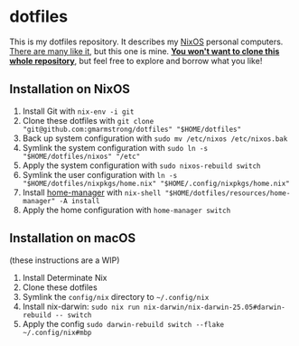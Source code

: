 # dotfiles

This is my dotfiles repository. It describes my [NixOS](https://nixos.org/)
personal computers. [There are many like it](https://dotfiles.github.io/), but
this one is mine. [**You won't want to clone this whole
repository**](https://www.anishathalye.com/2014/08/03/managing-your-dotfiles/#dotfiles-are-not-meant-to-be-forked),
but feel free to explore and borrow what you like!

## Installation on NixOS

1. Install Git with `nix-env -i git`
2. Clone these dotfiles with `git clone "git@github.com:gmarmstrong/dotfiles"
   "$HOME/dotfiles"`
3. Back up system configuration with `sudo mv /etc/nixos /etc/nixos.bak`
3. Symlink the system configuration with `sudo ln -s "$HOME/dotfiles/nixos"
   "/etc"`
4. Apply the system configuration with `sudo nixos-rebuild switch`
5. Symlink the user configuration with `ln -s "$HOME/dotfiles/nixpkgs/home.nix"
   "$HOME/.config/nixpkgs/home.nix"`
6. Install [home-manager](https://github.com/rycee/home-manager) with
   `nix-shell "$HOME/dotfiles/resources/home-manager" -A install`
7. Apply the home configuration with `home-manager switch`

## Installation on macOS

(these instructions are a WIP)

1. Install Determinate Nix
2. Clone these dotfiles
3. Symlink the `config/nix` directory to `~/.config/nix`
4. Install nix-darwin: `sudo nix run nix-darwin/nix-darwin-25.05#darwin-rebuild -- switch`
5. Apply the config `sudo darwin-rebuild switch --flake ~/.config/nix#mbp`

